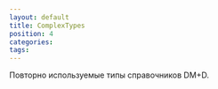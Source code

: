 ```yaml
---
layout: default
title: ComplexTypes
position: 4
categories: 
tags: 
---
```


Повторно используемые типы справочников DM+D.

 



 

 

